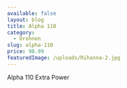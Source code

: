```yaml
---
available: false
layout: blog
title: Alpha 110
category:
  - Drohnen
slug: alpha-110
price: 98.99
featuredImage: /uploads/Rihanna-2.jpg
---
```

Alpha 110 Extra Power
